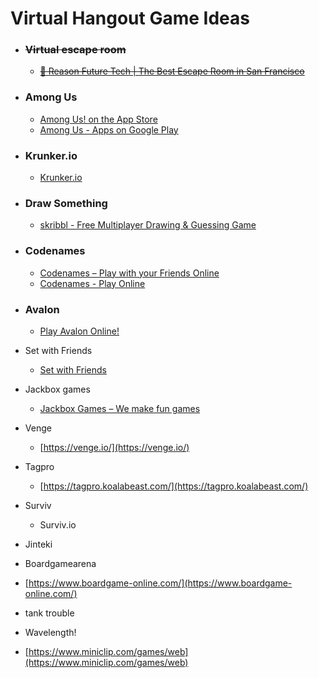 # Virtual Hangout Game Ideas

- ### ~~Virtual escape room~~

  - [~~🤖 Reason Future Tech | The Best Escape Room in San Francisco~~](https://www.tryreason.com/)

- ### Among Us

  - [Among Us\! on the App Store](https://apps.apple.com/us/app/among-us/id1351168404)  
  - [Among Us \- Apps on Google Play](https://play.google.com/store/apps/details?id=com.innersloth.spacemafia\&hl=en\_US\&gl=US)

- ### Krunker.io

  - [Krunker.io](https://krunker.io/)

- ### Draw Something

  - [skribbl \- Free Multiplayer Drawing & Guessing Game](https://skribbl.io/) 

- ### Codenames

  - [Codenames – Play with your Friends Online](https://codenames.game/)  
  - [Codenames \- Play Online](https://www.horsepaste.com/)

- ### Avalon

  - [Play Avalon Online\!](https://avalon.fun/)   
- Set with Friends  
  - [Set with Friends](https://setwithfriends.com/)  
- Jackbox games  
  - [Jackbox Games – We make fun games](https://www.jackboxgames.com/)  
- Venge  
  - [https://venge.io/](https://venge.io/)  
- Tagpro  
  - [https://tagpro.koalabeast.com/](https://tagpro.koalabeast.com/)  
- Surviv  
  - Surviv.io  
- Jinteki  
- Boardgamearena  
- [https://www.boardgame-online.com/](https://www.boardgame-online.com/)  
- tank trouble  
- Wavelength\!  
- [https://www.miniclip.com/games/web](https://www.miniclip.com/games/web)

